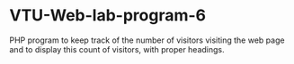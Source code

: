 # VTU-Web-lab-program-6
PHP program to keep track of the number of visitors visiting the web page and to display this count of visitors, with proper headings.
